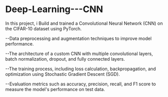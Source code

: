 # Deep-Learning---CNN
In this project, i Build and trained a Convolutional Neural Network (CNN) on the CIFAR-10 dataset using PyTorch.

--Data preprocessing and augmentation techniques to improve model performance.

--The architecture of a custom CNN with multiple convolutional layers, batch normalization, dropout, and fully connected layers.

--The training process, including loss calculation, backpropagation, and optimization using Stochastic Gradient Descent (SGD).

--Evaluation metrics such as accuracy, precision, recall, and F1 score to measure the model's performance on test data.
